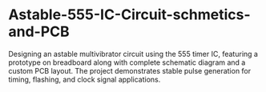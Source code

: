 # Astable-555-IC-Circuit-schmetics-and-PCB
Designing an astable multivibrator circuit using the 555 timer IC, featuring a prototype on breadboard along with complete schematic diagram and a custom PCB layout. The project demonstrates stable pulse generation for timing, flashing, and clock signal applications.
